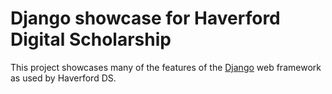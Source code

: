 # Django showcase for Haverford Digital Scholarship
This project showcases many of the features of the [Django](https://www.djangoproject.com/)
web framework as used by Haverford DS.
